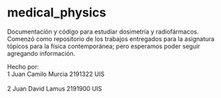 # medical_physics
Documentación y código para estudiar dosimetría y radiofármacos. 
Comenzó como repositorio de los trabajos entregados para la asignatura tópicos para la física contemporánea; pero esperamos 
poder seguir agregando información.


Hecho por:
\
1  Juan Camilo Murcia    2191322 UIS \
\
2  Juan David Lamus      2191900 UIS
